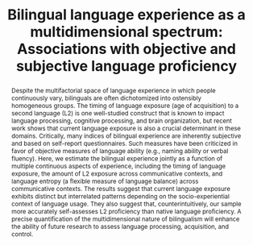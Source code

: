 ---
key: gulliferBilingualLanguageExperience2021
title: >-
    Bilingual language experience as a multidimensional spectrum: Associations
    with objective and subjective language proficiency
year: 2021
authors:
    - family: Gullifer
      given: Jason W.
    - family: Kousaie
      given: Shanna
    - family: Gilbert
      given: Annie C.
    - family: Grant
      given: Angela
    - family: Giroud
      given: Nathalie
    - family: Coulter
      given: Kristina
    - family: Klein
      given: Denise
    - family: Baum
      given: Shari
    - family: Phillips
      given: Natalie
    - family: Titone
      given: Debra
journal: 'Applied Psycholinguistics'
abstract: >-
    Despite the multifactorial space of language experience in which people
    continuously vary, bilinguals are often dichotomized into ostensibly
    homogeneous groups. The timing of language exposure (age of acquisition) to
    a second language (L2) is one well-studied construct that is known to impact
    language processing, cognitive processing, and brain organization, but
    recent work shows that current language exposure is also a crucial
    determinant in these domains. Critically, many indices of bilingual
    experience are inherently subjective and based on self-report
    questionnaires. Such measures have been criticized in favor of objective
    measures of language ability (e.g., naming ability or verbal fluency). Here,
    we estimate the bilingual experience jointly as a function of multiple
    continuous aspects of experience, including the timing of language exposure,
    the amount of L2 exposure across communicative contexts, and language
    entropy (a flexible measure of language balance) across communicative
    contexts. The results suggest that current language exposure exhibits
    distinct but interrelated patterns depending on the socio-experiential
    context of language usage. They also suggest that, counterintuitively, our
    sample more accurately self-assesses L2 proficiency than native language
    proficiency. A precise quantification of the multidimensional nature of
    bilingualism will enhance the ability of future research to assess language
    processing, acquisition, and control.
filename: gullifer_et-al_APS_preprint.pdf
journal_url: https://www.cambridge.org/core/journals/applied-psycholinguistics/article/abs/bilingual-language-experience-as-a-multidimensional-spectrum-associations-with-objective-and-subjective-language-proficiency/2F17D64FD577C3AD19640C1BBC58123D
---
